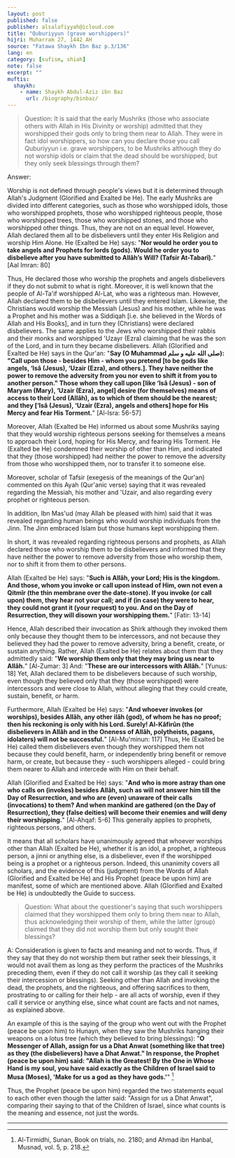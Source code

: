 ```yaml
---
layout: post
published: false
publisher: alsalafiyyah@icloud.com
title: "Quburiyyun (grave worshippers)"
hijri: Muharram 27, 1442 AH
source: "Fatawa Shaykh Ibn Baz p.3/136"
lang: en
category: [sufism, shiah]
note: false
excerpt: ""
muftis:
  shaykh: 
    - name: Shaykh Abdul-Aziz ibn Baz
      url: /biography/binbaz/
---
```


> Question: It is said that the early Mushriks (those who associate others with Allah in His Divinity or worship) admitted that they worshipped their gods only to bring them near to Allah. They were in fact idol worshippers, so how can you declare those you call Quburiyyun i.e. grave worshippers, to be Mushriks although they do not worship idols or claim that the dead should be worshipped, but they only seek blessings through them?

Answer: 

Worship is not defined through people's views but it is determined through Allah's Judgment (Glorified and Exalted be He). The early Mushriks are divided into different categories, such as those who worshipped idols, those who worshipped prophets, those who worshipped righteous people, those who worshipped trees, those who worshipped stones, and those who worshipped other things. Thus, they are not on an equal level. However, Allah declared them all to be disbelievers until they enter His Religion and worship Him Alone. He (Exalted be He) says: "**Nor would he order you to take angels and Prophets for lords (gods). Would he order you to disbelieve after you have submitted to Allâh’s Will? (Tafsir At-Tabarî).**" [Aal Imran: 80] 

Thus, He declared those who worship the prophets and angels disbelievers if they do not submit to what is right. Moreover, it is well known that the people of Al-Ta'if worshipped Al-Lat, who was a righteous man. However, Allah declared them to be disbelievers until they entered Islam. Likewise, the Christians would worship the Messiah (Jesus) and his mother, while he was a Prophet and his mother was a Siddiqah [i.e. she believed in the Words of Allah and His Books], and in turn they (Christians) were declared disbelievers. The same applies to the Jews who worshipped their rabbis and their monks and worshipped 'Uzayr (Ezra) claiming that he was the son of the Lord, and in turn they became disbelievers. Allah (Glorified and Exalted be He) says in the Qur'an: "**Say (O Muhammad صلى الله عليه و سلم): "Call upon those - besides Him - whom you pretend [to be gods like angels, ‘Isâ (Jesus), ‘Uzair (Ezra), and others.]. They have neither the power to remove the adversity from you nor even to shift it from you to another person." Those whom they call upon [like ‘Isâ (Jesus) - son of Maryam (Mary), ‘Uzair (Ezra), angel] desire (for themselves) means of access to their Lord (Allâh), as to which of them should be the nearest; and they [‘Isâ (Jesus), ‘Uzair (Ezra), angels and others] hope for His Mercy and fear His Torment.**" [Al-Isra: 56-57] 

Moreover, Allah (Exalted be He) informed us about some Mushriks saying that they would worship righteous persons seeking for themselves a means to approach their Lord, hoping for His Mercy, and fearing His Torment. He (Exalted be He) condemned their worship of other than Him, and indicated that they (those worshipped) had neither the power to remove the adversity from those who worshipped them, nor to transfer it to someone else.

Moreover, scholar of Tafsir (exegesis of the meanings of the Qur'an) commented on this Ayah (Qur'anic verse) saying that it was revealed regarding the Messiah, his mother and 'Uzair, and also regarding every prophet or righteous person.

In addition, Ibn Mas'ud (may Allah be pleased with him) said that it was revealed regarding human beings who would worship individuals from the Jinn. The Jinn embraced Islam but those humans kept worshipping them.

In short, it was revealed regarding righteous persons and prophets, as Allah declared those who worship them to be disbelievers and informed that they have neither the power to remove adversity from those who worship them, nor to shift it from them to other persons.

Allah (Exalted be He) says: "**Such is Allâh, your Lord; His is the kingdom. And those, whom you invoke or call upon instead of Him, own not even a Qitmîr (the thin membrane over the date-stone). If you invoke (or call upon) them, they hear not your call; and if (in case) they were to hear, they could not grant it (your request) to you. And on the Day of Resurrection, they will disown your worshipping them.**" [Fatir: 13-14]

Hence, Allah described their invocation as Shirk although they invoked them only because they thought them to be intercessors, and not because they believed they had the power to remove adversity, bring a benefit, create, or sustain anything. Rather, Allah (Exalted be He) relates about them that they admittedly said: "**We worship them only that they may bring us near to Allâh.**" [Al-Zumar: 3] And: "**These are our intercessors with Allâh.**" [Yunus: 18] Yet, Allah declared them to be disbelievers because of such worship, even though they believed only that they (those worshipped) were intercessors and were close to Allah, without alleging that they could create, sustain, benefit, or harm.

Furthermore, Allah (Exalted be He) says: "**And whoever invokes (or worships), besides Allâh, any other ilâh (god), of whom he has no proof; then his reckoning is only with his Lord. Surely! Al-Kâfirûn (the disbelievers in Allâh and in the Oneness of Allâh, polytheists, pagans, idolaters) will not be successful.**" [Al-Mu'minun: 117] Thus, He (Exalted be He) called them disbelievers even though they worshipped them not because they could benefit, harm, or independently bring benefit or remove harm, or create, but because they - such worshippers alleged - could bring them nearer to Allah and intercede with Him on their behalf.

Allah (Glorified and Exalted be He) says: "**And who is more astray than one who calls on (invokes) besides Allâh, such as will not answer him till the Day of Resurrection, and who are (even) unaware of their calls (invocations) to them? And when mankind are gathered (on the Day of Resurrection), they (false deities) will become their enemies and will deny their worshipping.**" [Al-Ahqaf: 5-6] This generally applies to prophets, righteous persons, and others.

It means that all scholars have unanimously agreed that whoever worships other than Allah (Exalted be He), whether it is an idol, a prophet, a righteous person, a jinni or anything else, is a disbeliever, even if the worshipped being is a prophet or a righteous person. Indeed, this unanimity covers all scholars, and the evidence of this (judgment) from the Words of Allah (Glorified and Exalted be He) and His Prophet (peace be upon him) are manifest, some of which are mentioned above. Allah (Glorified and Exalted be He) is undoubtedly the Guide to success. 


> Question: What about the questioner's saying that such worshippers claimed that they worshipped them only to bring them near to Allah, thus acknowledging their worship of them, while the latter (group) claimed that they did not worship them but only sought their blessings?

A: Consideration is given to facts and meaning and not to words. Thus, if they say that they do not worship them but rather seek their blessings, it would not avail them as long as they perform the practices of the Mushriks preceding them, even if they do not call it worship (as they call it seeking their intercession or blessings). Seeking other than Allah and invoking the dead, the prophets, and the righteous, and offering sacrifices to them, prostrating to or calling for their help - are all acts of worship, even if they call it service or anything else, since what count are facts and not names, as explained above.

An example of this is the saying of the group who went out with the Prophet (peace be upon him) to Hunayn, when they saw the Mushriks hanging their weapons on a lotus tree (which they believed to bring blessings): "**O Messenger of Allah, assign for us a Dhat Anwat (something like that tree) as they (the disbelievers) have a Dhat Anwat." In response, the Prophet (peace be upon him) said: "Allah is the Greatest! By the One in Whose Hand is my soul, you have said exactly as the Children of Israel said to Musa (Moses), 'Make for us a god as they have gods.'**" [^1]

Thus, the Prophet (peace be upon him) regarded the two statements equal to each other even though the latter said: "Assign for us a Dhat Anwat", comparing their saying to that of the Children of Israel, since what counts is the meaning and essence, not just the words.

---

[^1]: Al-Tirmidhi, Sunan, Book on trials, no. 2180; and Ahmad ibn Hanbal, Musnad, vol. 5, p. 218.

